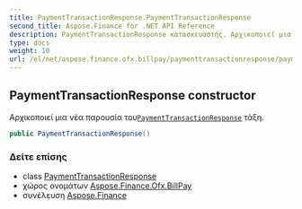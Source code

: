 ```yaml
---
title: PaymentTransactionResponse.PaymentTransactionResponse
second_title: Aspose.Finance for .NET API Reference
description: PaymentTransactionResponse κατασκευαστής. Αρχικοποιεί μια νέα παρουσία τουPaymentTransactionResponse τάξη.
type: docs
weight: 10
url: /el/net/aspose.finance.ofx.billpay/paymenttransactionresponse/paymenttransactionresponse/
---
```

## PaymentTransactionResponse constructor

Αρχικοποιεί μια νέα παρουσία του[`PaymentTransactionResponse`](../) τάξη.

```csharp
public PaymentTransactionResponse()
```

### Δείτε επίσης

* class [PaymentTransactionResponse](../)
* χώρος ονομάτων [Aspose.Finance.Ofx.BillPay](../../paymenttransactionresponse/)
* συνέλευση [Aspose.Finance](../../../)


